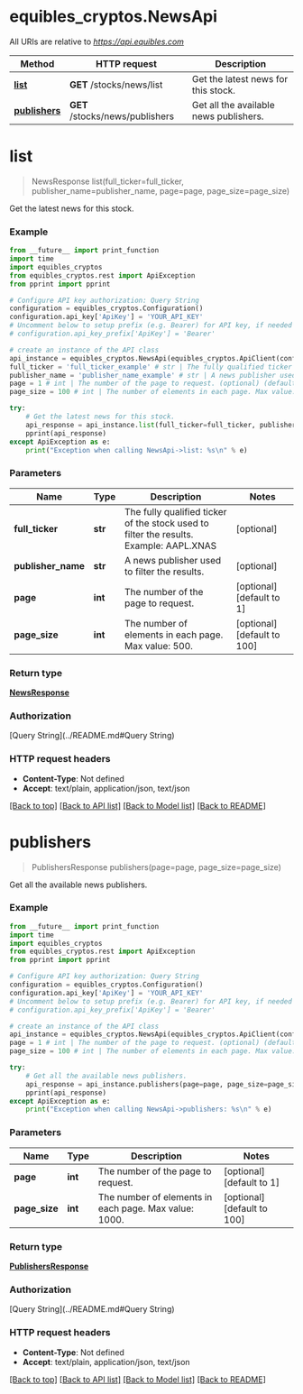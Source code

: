 # equibles_cryptos.NewsApi

All URIs are relative to *https://api.equibles.com*

Method | HTTP request | Description
------------- | ------------- | -------------
[**list**](NewsApi.md#list) | **GET** /stocks/news/list | Get the latest news for this stock.
[**publishers**](NewsApi.md#publishers) | **GET** /stocks/news/publishers | Get all the available news publishers.

# **list**
> NewsResponse list(full_ticker=full_ticker, publisher_name=publisher_name, page=page, page_size=page_size)

Get the latest news for this stock.

### Example
```python
from __future__ import print_function
import time
import equibles_cryptos
from equibles_cryptos.rest import ApiException
from pprint import pprint

# Configure API key authorization: Query String
configuration = equibles_cryptos.Configuration()
configuration.api_key['ApiKey'] = 'YOUR_API_KEY'
# Uncomment below to setup prefix (e.g. Bearer) for API key, if needed
# configuration.api_key_prefix['ApiKey'] = 'Bearer'

# create an instance of the API class
api_instance = equibles_cryptos.NewsApi(equibles_cryptos.ApiClient(configuration))
full_ticker = 'full_ticker_example' # str | The fully qualified ticker of the stock used to filter the results. Example: AAPL.XNAS (optional)
publisher_name = 'publisher_name_example' # str | A news publisher used to filter the results. (optional)
page = 1 # int | The number of the page to request. (optional) (default to 1)
page_size = 100 # int | The number of elements in each page. Max value: 500. (optional) (default to 100)

try:
    # Get the latest news for this stock.
    api_response = api_instance.list(full_ticker=full_ticker, publisher_name=publisher_name, page=page, page_size=page_size)
    pprint(api_response)
except ApiException as e:
    print("Exception when calling NewsApi->list: %s\n" % e)
```

### Parameters

Name | Type | Description  | Notes
------------- | ------------- | ------------- | -------------
 **full_ticker** | **str**| The fully qualified ticker of the stock used to filter the results. Example: AAPL.XNAS | [optional] 
 **publisher_name** | **str**| A news publisher used to filter the results. | [optional] 
 **page** | **int**| The number of the page to request. | [optional] [default to 1]
 **page_size** | **int**| The number of elements in each page. Max value: 500. | [optional] [default to 100]

### Return type

[**NewsResponse**](NewsResponse.md)

### Authorization

[Query String](../README.md#Query String)

### HTTP request headers

 - **Content-Type**: Not defined
 - **Accept**: text/plain, application/json, text/json

[[Back to top]](#) [[Back to API list]](../README.md#documentation-for-api-endpoints) [[Back to Model list]](../README.md#documentation-for-models) [[Back to README]](../README.md)

# **publishers**
> PublishersResponse publishers(page=page, page_size=page_size)

Get all the available news publishers.

### Example
```python
from __future__ import print_function
import time
import equibles_cryptos
from equibles_cryptos.rest import ApiException
from pprint import pprint

# Configure API key authorization: Query String
configuration = equibles_cryptos.Configuration()
configuration.api_key['ApiKey'] = 'YOUR_API_KEY'
# Uncomment below to setup prefix (e.g. Bearer) for API key, if needed
# configuration.api_key_prefix['ApiKey'] = 'Bearer'

# create an instance of the API class
api_instance = equibles_cryptos.NewsApi(equibles_cryptos.ApiClient(configuration))
page = 1 # int | The number of the page to request. (optional) (default to 1)
page_size = 100 # int | The number of elements in each page. Max value: 1000. (optional) (default to 100)

try:
    # Get all the available news publishers.
    api_response = api_instance.publishers(page=page, page_size=page_size)
    pprint(api_response)
except ApiException as e:
    print("Exception when calling NewsApi->publishers: %s\n" % e)
```

### Parameters

Name | Type | Description  | Notes
------------- | ------------- | ------------- | -------------
 **page** | **int**| The number of the page to request. | [optional] [default to 1]
 **page_size** | **int**| The number of elements in each page. Max value: 1000. | [optional] [default to 100]

### Return type

[**PublishersResponse**](PublishersResponse.md)

### Authorization

[Query String](../README.md#Query String)

### HTTP request headers

 - **Content-Type**: Not defined
 - **Accept**: text/plain, application/json, text/json

[[Back to top]](#) [[Back to API list]](../README.md#documentation-for-api-endpoints) [[Back to Model list]](../README.md#documentation-for-models) [[Back to README]](../README.md)

